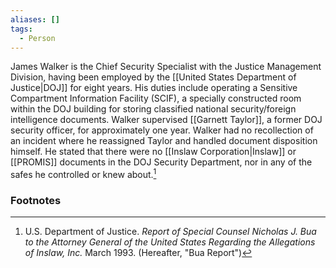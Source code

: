 ```yaml
---
aliases: []
tags:
  - Person
---
```

James Walker is the Chief Security Specialist with the Justice Management Division, having been employed by the [[United States Department of Justice|DOJ]] for eight years. His duties include operating a Sensitive Compartment Information Facility (SCIF), a specially constructed room within the DOJ building for storing classified national security/foreign intelligence documents. Walker supervised [[Garnett Taylor]], a former DOJ security officer, for approximately one year. Walker had no recollection of an incident where he reassigned Taylor and handled document disposition himself. He stated that there were no [[Inslaw Corporation|Inslaw]] or [[PROMIS]] documents in the DOJ Security Department, nor in any of the safes he controlled or knew about.[^1]

### Footnotes
[^1]: U.S. Department of Justice. *Report of Special Counsel Nicholas J. Bua to the Attorney General of the United States Regarding the Allegations of Inslaw, Inc.* March 1993. (Hereafter, "Bua Report")
